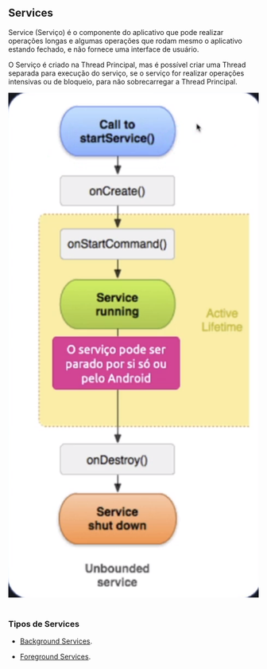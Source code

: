 ## Services

Service (Serviço) é o componente do aplicativo que pode realizar operações longas e algumas
operações que rodam mesmo o aplicativo estando fechado, e não fornece uma interface de usuário.

O Serviço é criado na Thread Principal, mas é possível criar uma Thread separada para execução do
serviço, se o serviço for realizar operações intensivas ou de bloqueio, para não sobrecarregar a
Thread Principal.

<div align="center">
  <img
  src="../../../../../res/drawable/service_lifecycle.png"
  alt="Service lifecycle example image"
  />
</div>

<br/>

### Tipos de Services

- [Background Services](./background/Overview.md).

- [Foreground Services](./foreground/Overview.md).
